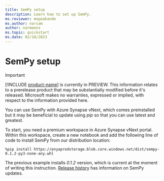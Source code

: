 ```yaml
---
title: SemPy setup
description: Learn how to set up SemPy.
ms.reviewer: mopeakande
ms.author: narsam
author: narmeens
ms.topic: quickstart
ms.date: 02/10/2023
---
```


# SemPy setup

> [!IMPORTANT]
> [!INCLUDE [product-name](../includes/product-name.md)] is currently in PREVIEW. This information relates to a prerelease product that may be substantially modified before it's released. Microsoft makes no warranties, expressed or implied, with respect to the information provided here.

You can use SemPy with Azure Synapse vNext, which comes preinstalled but it may be beneficial to update using *pip* so that you can use latest and greatest.

To start, you need a premium workspace in Azure Synapse vNext portal. Within this workspace, create a new notebook and
add the following line of code to install SemPy from our distribution location:

```
%pip install https://enyaprodstorage.blob.core.windows.net/dist/sempy-0.1.2-py3-none-any.whl
```

The previous example installs *0.1.2* version, which is current at the moment of writing this instruction. [Release history](https://enyaprod.azurewebsites.net/releases.html) has information on SemPy updates.
